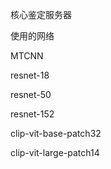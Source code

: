 核心鉴定服务器

使用的网络

MTCNN

resnet-18

resnet-50

resnet-152

clip-vit-base-patch32

clip-vit-large-patch14
